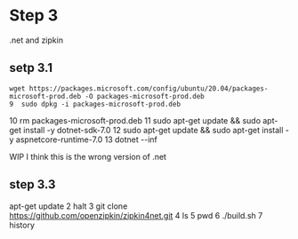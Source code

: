 # Step 3

.net and zipkin
## setp 3.1
    wget https://packages.microsoft.com/config/ubuntu/20.04/packages-microsoft-prod.deb -O packages-microsoft-prod.deb
    9  sudo dpkg -i packages-microsoft-prod.deb
   10  rm packages-microsoft-prod.deb
   11  sudo apt-get update && sudo apt-get install -y dotnet-sdk-7.0
   12  sudo apt-get update && sudo apt-get install -y aspnetcore-runtime-7.0
   13  dotnet --inf

   WIP I think this is the wrong version of .net


## step 3.3

  apt-get update
    2  halt
    3  git clone  https://github.com/openzipkin/zipkin4net.git
    4  ls
    5  pwd
    6  ./build.sh 
    7  history